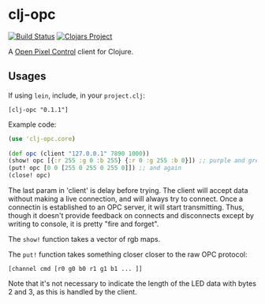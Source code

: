 # clj-opc

[![Build Status](https://travis-ci.org/shen-tian/clj-opc.svg?branch=master)](https://travis-ci.org/shen-tian/clj-opc)
[![Clojars Project](https://img.shields.io/clojars/v/clj-opc.svg)](https://clojars.org/clj-opc)

A [Open Pixel Control](http://openpixelcontrol.org/) client for Clojure.

## Usages

If using `lein`, include, in your `project.clj`:

    [clj-opc "0.1.1"]

Example code:

````clojure
(use 'clj-opc.core)
    
(def opc (client "127.0.0.1" 7890 1000))
(show! opc [{:r 255 :g 0 :b 255} {:r 0 :g 255 :b 0}]) ;; purple and green.
(put! opc [0 0 [255 0 255 0 255 0]]) ;; and again
(close! opc)
````

The last param in 'client' is delay before trying. The client will
accept data without making a live connection, and will always try to connect.
Once a connectin is established to an OPC server, it will start transmitting. Thus,
though it doesn't provide feedback on connects and disconnects except by writing to
console, it is pretty "fire and forget".
    
The `show!` function takes a vector of rgb maps.

The `put!` function takes something closer closer to the raw OPC protocol:

    [channel cmd [r0 g0 b0 r1 g1 b1 ... ]]

Note that it's not necessary to indicate the length of the LED data with bytes 2 and 3,
as this is handled by the client. 


